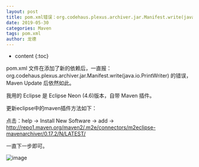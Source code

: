 ```yaml
---
layout: post
title: pom.xml错误：org.codehaus.plexus.archiver.jar.Manifest.write(java.io.PrintWriter)的解决方法
date: 2019-05-30
categories: Maven
tags: pom.xml
author: 龙德
---
```


* content
{:toc}

pom.xml 文件在添加了新的依赖后，一直报：org.codehaus.plexus.archiver.jar.Manifest.write(java.io.PrintWriter) 的错误，Maven Update 后依然如此。

我用的 Eclipse 是 Eclipse Neon (4.6)版本，自带 Maven 插件。

更新eclipse中的maven插件方法如下：

点击：help ->  Install New Software -> add ->  http://repo1.maven.org/maven2/.m2e/connectors/m2eclipse-mavenarchiver/0.17.2/N/LATEST/

一直下一步即可。

![image](https://miansen.wang/assets/20190529155737.png)